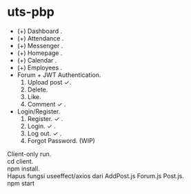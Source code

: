 ﻿# uts-pbp
* (+) Dashboard .
* (+) Attendance .  
* (+) Messenger .     
* (+) Homepage .  
* (+) Calendar .  
* (+) Employees .  
* Forum + JWT Authentication.   
    1. Upload post ✓.  
    2. Delete.  
    3. Like.  
    4. Comment ✓ .  
* Login/Register.    
    1. Register.  ✓ .  
    2. Login.  ✓ .  
    3. Log out.  ✓ .  
    4. Forgot Password. (WIP)

Client-only run.  
cd client.  
npm install.  
Hapus fungsi useeffect/axios dari AddPost.js Forum.js Post.js.  
npm start
